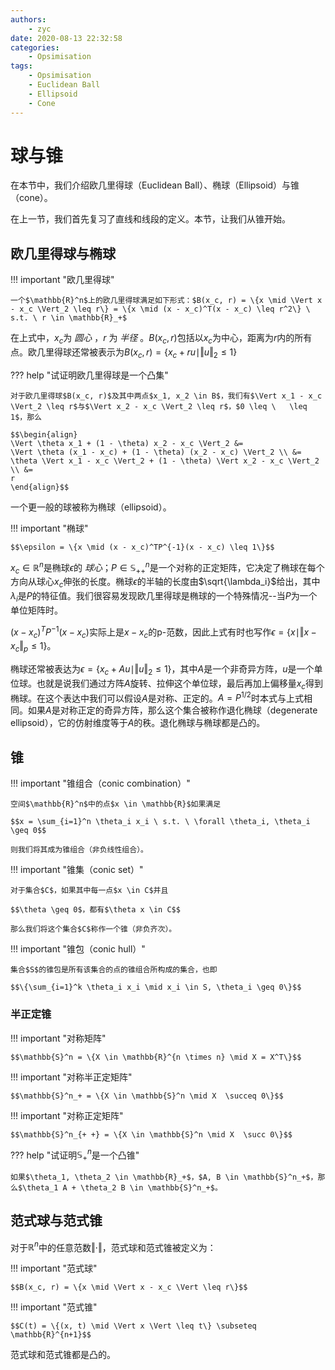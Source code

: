 ```yaml
---
authors:
    - zyc
date: 2020-08-13 22:32:58
categories:
    - Opsimisation
tags:
    - Opsimisation
    - Euclidean Ball
    - Ellipsoid
    - Cone
---
```


# 球与锥

在本节中，我们介绍欧几里得球（Euclidean Ball）、椭球（Ellipsoid）与锥（cone）。

在上一节，我们首先复习了直线和线段的定义。本节，让我们从锥开始。

## 欧几里得球与椭球

!!! important "欧几里得球"

    一个$\mathbb{R}^n$上的欧几里得球满足如下形式：$B(x_c, r) = \{x \mid \Vert x - x_c \Vert_2 \leq r\} = \{x \mid (x - x_c)^T(x - x_c) \leq r^2\} \ s.t. \ r \in \mathbb{R}_+$

在上式中，$x_c$为 *圆心* ，$r$ 为 *半径* 。$B(x_c, r)$包括以$x_c$为中心，距离为$r$内的所有点。欧几里得球还常被表示为$B(x_c, r) = \{x_c + ru \mid \Vert u \Vert_2 \leq 1\}$

??? help "试证明欧几里得球是一个凸集"

    对于欧几里得球$B(x_c, r)$及其中两点$x_1, x_2 \in B$，我们有$\Vert x_1 - x_c \Vert_2 \leq r$与$\Vert x_2 - x_c \Vert_2 \leq r$，$0 \leq \   \leq 1$，那么

    $$\begin{align}
    \Vert \theta x_1 + (1 - \theta) x_2 - x_c \Vert_2 &= 
    \Vert \theta (x_1 - x_c) + (1 - \theta) (x_2 - x_c) \Vert_2 \\ &=
    \theta \Vert x_1 - x_c \Vert_2 + (1 - \theta) \Vert x_2 - x_c \Vert_2 \\ &= 
    r
    \end{align}$$

一个更一般的球被称为椭球（ellipsoid）。

!!! important "椭球"

    $$\epsilon = \{x \mid (x - x_c)^TP^{-1}(x - x_c) \leq 1\}$$

$x_c \in \mathbb{R}^n$是椭球$\epsilon$的 *球心*；$P \in \mathbb{S}^n_{++}$是一个对称的正定矩阵，它决定了椭球在每个方向从球心$x_c$伸张的长度。椭球$\epsilon$的半轴的长度由$\sqrt{\lambda_i}$给出，其中$\lambda_i$是$P$的特征值。我们很容易发现欧几里得球是椭球的一个特殊情况--当$P$为一个单位矩阵时。

$(x - x_c)^TP^{-1}(x - x_c)$实际上是$x - x_c$的p-范数，因此上式有时也写作$\epsilon = \{x \mid \Vert x - x_c \Vert_p \leq 1\}$。

椭球还常被表达为$\epsilon = \{x_c + Au \mid \Vert u \Vert_2 \leq 1\}$，其中$A$是一个非奇异方阵，$u$是一个单位球。也就是说我们通过方阵$A$旋转、拉伸这个单位球，最后再加上偏移量$x_c$得到椭球。在这个表达中我们可以假设$A$是对称、正定的。$A = P^{1/2}$时本式与上式相同。如果$A$是对称正定的奇异方阵，那么这个集合被称作退化椭球（degenerate ellipsoid），它的仿射维度等于$A$的秩。退化椭球与椭球都是凸的。

## 锥

!!! important "锥组合（conic combination）"

    空间$\mathbb{R}^n$中的点$x \in \mathbb{R}$如果满足
    
    $$x = \sum_{i=1}^n \theta_i x_i \ s.t. \ \forall \theta_i, \theta_i \geq 0$$
    
    则我们将其成为锥组合（非负线性组合）。

!!! important "锥集（conic set）"

    对于集合$C$，如果其中每一点$x \in C$并且
    
    $$\theta \geq 0$，都有$\theta x \in C$$
    
    那么我们将这个集合$C$称作一个锥（非负齐次）。

!!! important "锥包（conic hull）"

    集合$S$的锥包是所有该集合的点的锥组合所构成的集合，也即
    
    $$\{\sum_{i=1}^k \theta_i x_i \mid x_i \in S, \theta_i \geq 0\}$$

### 半正定锥

!!! important "对称矩阵"

    $$\mathbb{S}^n = \{X \in \mathbb{R}^{n \times n} \mid X = X^T\}$$

!!! important "对称半正定矩阵"

    $$\mathbb{S}^n_+ = \{X \in \mathbb{S}^n \mid X  \succeq 0\}$$

!!! important "对称正定矩阵"

    $$\mathbb{S}^n_{+ +} = \{X \in \mathbb{S}^n \mid X  \succ 0\}$$

??? help "试证明$\mathbb{S}^n_+$是一个凸锥"

    如果$\theta_1, \theta_2 \in \mathbb{R}_+$，$A, B \in \mathbb{S}^n_+$，那么$\theta_1 A + \theta_2 B \in \mathbb{S}^n_+$。

## 范式球与范式锥

对于$\mathbb{R}^n$中的任意范数$\Vert \cdot \Vert$，范式球和范式锥被定义为：

!!! important "范式球"

    $$B(x_c, r) = \{x \mid \Vert x - x_c \Vert \leq r\}$$

!!! important "范式锥"

    $$C(t) = \{(x, t) \mid \Vert x \Vert \leq t\} \subseteq \mathbb{R}^{n+1}$$

范式球和范式锥都是凸的。
